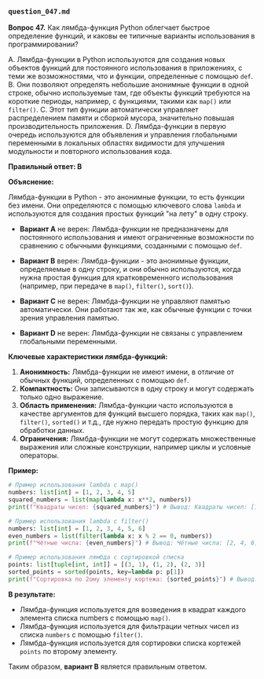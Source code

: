 ### `question_047.md`

**Вопрос 47.** Как лямбда-функция Python облегчает быстрое определение функций, и каковы ее типичные варианты использования в программировании?

A. Лямбда-функции в Python используются для создания новых объектов функций для постоянного использования в приложениях, с теми же возможностями, что и функции, определенные с помощью `def`.
B. Они позволяют определять небольшие анонимные функции в одной строке, обычно используемые там, где объекты функций требуются на короткие периоды, например, с функциями, такими как `map()` или `filter()`.
C. Этот тип функции автоматически управляет распределением памяти и сборкой мусора, значительно повышая производительность приложения.
D. Лямбда-функции в первую очередь используются для объявления и управления глобальными переменными в локальных областях видимости для улучшения модульности и повторного использования кода.

**Правильный ответ: B**

**Объяснение:**

Лямбда-функции в Python - это анонимные функции, то есть функции без имени. Они определяются с помощью ключевого слова `lambda` и используются для создания простых функций "на лету" в одну строку.

*   **Вариант A** не верен: Лямбда-функции не предназначены для постоянного использования и имеют ограниченные возможности по сравнению с обычными функциями, созданными с помощью `def`.

*   **Вариант B** верен: Лямбда-функции - это анонимные функции, определяемые в одну строку, и они обычно используются, когда нужна простая функция для кратковременного использования (например, при передаче в `map()`, `filter()`, `sort()`).
    
*   **Вариант C** не верен: Лямбда-функции не управляют памятью автоматически. Они работают так же, как обычные функции с точки зрения управления памятью.

*   **Вариант D** не верен: Лямбда-функции не связаны с управлением глобальными переменными.

**Ключевые характеристики лямбда-функций:**

1.  **Анонимность:**  Лямбда-функции не имеют имени, в отличие от обычных функций, определенных с помощью `def`.
2.  **Компактность:**  Они записываются в одну строку и могут содержать только одно выражение.
3.  **Область применения:** Лямбда-функции часто используются в качестве аргументов для функций высшего порядка, таких как `map()`, `filter()`, `sorted()` и т.д., где нужно передать простую функцию для обработки данных.
4.  **Ограничения:** Лямбда-функции не могут содержать множественные выражения или сложные конструкции, например циклы и условные операторы.

**Пример:**

```python
# Пример использования lambda с map()
numbers: list[int] = [1, 2, 3, 4, 5]
squared_numbers = list(map(lambda x: x**2, numbers))
print(f"Квадраты чисел: {squared_numbers}") # Вывод: Квадраты чисел: [1, 4, 9, 16, 25]

# Пример использования lambda с filter()
numbers: list[int] = [1, 2, 3, 4, 5, 6]
even_numbers = list(filter(lambda x: x % 2 == 0, numbers))
print(f"Чётные числа: {even_numbers}") # Вывод: Чётные числа: [2, 4, 6]

# Пример использования лямбда с сортировкой списка
points: list[tuple[int, int]] = [(3, 1), (1, 2), (2, 3)]
sorted_points = sorted(points, key=lambda p: p[1])
print(f"Сортировка по 2ому элементу кортежа: {sorted_points}") # Вывод: Сортировка по 2ому элементу кортежа: [(3, 1), (1, 2), (2, 3)]
```

**В результате:**
*   Лямбда-функция используется для возведения в квадрат каждого элемента списка numbers с помощью `map()`.
*   Лямбда-функция используется для фильтрации четных чисел из списка `numbers` c помощью `filter()`.
*  Лямбда-функция используется для сортировки списка кортежей `points` по второму элементу.

Таким образом, **вариант B** является правильным ответом.
